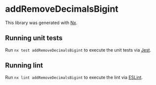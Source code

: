 # addRemoveDecimalsBigint

This library was generated with [Nx](https://nx.dev).

## Running unit tests

Run `nx test addRemoveDecimalsBigint` to execute the unit tests via [Jest](https://jestjs.io).

## Running lint

Run `nx lint addRemoveDecimalsBigint` to execute the lint via [ESLint](https://eslint.org/).
